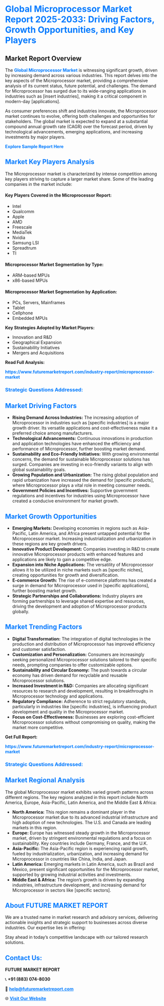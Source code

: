 <h1 style="color: #007BFF;">Global Microprocessor Market Report 2025-2033: Driving Factors, Growth Opportunities, and Key Players</h1>

<section id="overview">
<h2>Market Report Overview</h2>
<p>The <a href="https://www.futuremarketreport.com/industry-report/microprocessor-market" style="color: #007BFF; text-decoration: none;"><strong>Global Microprocessor Market</strong></a> is witnessing significant growth, driven by increasing demand across various industries. This report delves into the key aspects of the Microprocessor market, providing a comprehensive analysis of its current status, future potential, and challenges. The demand for Microprocessor has surged due to its wide-ranging applications in industries such as [insert industries], making it a critical component in modern-day [applications].</p>
<p>As consumer preferences shift and industries innovate, the Microprocessor market continues to evolve, offering both challenges and opportunities for stakeholders. The global market is expected to expand at a substantial compound annual growth rate (CAGR) over the forecast period, driven by technological advancements, emerging applications, and increasing investments by major players.</p>
</section>

<section id="overview">
<p><a href="https://www.futuremarketreport.com/request-sample/reportId=97956" style="color: #007BFF; text-decoration: none;"><strong>Explore Sample Report Here</strong></a></p>
</section>

<section id="key-players">
<h2 style="color: #007BFF;">Market Key Players Analysis</h2>
<p>The Microprocessor market is characterized by intense competition among key players striving to capture a larger market share. Some of the leading companies in the market include:</p>
<h4>Key Players Covered in the Microprocessor Report:</h4>
<ul><li>Intel</li><li>Qualcomm</li><li>Apple</li><li>AMD</li><li>Freescale</li><li>MediaTek</li><li>Nvidia</li><li>Samsung LSI</li><li>Spreadtrum</li><li>TI</li></ul>
<h4>Microprocessor Market Segmentation by Type:</h4>
<ul><li>ARM-based MPUs</li><li>x86-based MPUs</li></ul>

<h4>Microprocessor Market Segmentation by Application:</h4>
<ul><li>PCs, Servers, Mainframes</li><li>Tablet</li><li>Cellphone</li><li>Embedded MPUs</li></ul>
<p><strong>Key Strategies Adopted by Market Players:</strong></p>
<ul>
<li>Innovation and R&D</li>
<li>Geographical Expansion</li>
<li>Sustainability Initiatives</li>
<li>Mergers and Acquisitions</li>
</ul>
</section>

<section>
<p><strong>Read Full Analysis: </strong></p><a href="https://www.futuremarketreport.com/industry-report/microprocessor-market" style="color: #007BFF; text-decoration: none;"><strong>https://www.futuremarketreport.com/industry-report/microprocessor-market</strong></a>
<h3 style="color: #007BFF;">Strategic Questions Addressed:</h3>
</section>

<section id="driving-factors">
<h2 style="color: #007BFF;">Market Driving Factors</h2>
<ul>
<li><strong>Rising Demand Across Industries:</strong> The increasing adoption of Microprocessor in industries such as [specific industries] is a major growth driver. Its versatile applications and cost-effectiveness make it a preferred choice among manufacturers.</li>
<li><strong>Technological Advancements:</strong> Continuous innovations in production and application technologies have enhanced the efficiency and performance of Microprocessor, further boosting market demand.</li>
<li><strong>Sustainability and Eco-Friendly Initiatives:</strong> With growing environmental concerns, the demand for sustainable Microprocessor solutions has surged. Companies are investing in eco-friendly variants to align with global sustainability goals.</li>
<li><strong>Growing Population and Urbanization:</strong> The rising global population and rapid urbanization have increased the demand for [specific products], where Microprocessor plays a vital role in meeting consumer needs.</li>
<li><strong>Government Policies and Incentives:</strong> Supportive government regulations and incentives for industries using Microprocessor have created a conducive environment for market growth.</li>
</ul>
</section>

<section id="growth-opportunities">
<h2 style="color: #007BFF;">Market Growth Opportunities</h2>
<ul>
<li><strong>Emerging Markets:</strong> Developing economies in regions such as Asia-Pacific, Latin America, and Africa present untapped potential for the Microprocessor market. Increasing industrialization and urbanization in these regions are key growth drivers.</li>
<li><strong>Innovative Product Development:</strong> Companies investing in R&D to create innovative Microprocessor products with enhanced features and applications are likely to gain a competitive edge.</li>
<li><strong>Expansion into Niche Applications:</strong> The versatility of Microprocessor allows it to be utilized in niche markets such as [specific niches], creating opportunities for growth and diversification.</li>
<li><strong>E-commerce Growth:</strong> The rise of e-commerce platforms has created a surge in demand for Microprocessor used in [specific applications], further boosting market growth.</li>
<li><strong>Strategic Partnerships and Collaborations:</strong> Industry players are forming partnerships to leverage shared expertise and resources, driving the development and adoption of Microprocessor products globally.</li>
</ul>
</section>

<section id="trending-factors">
<h2 style="color: #007BFF;">Market Trending Factors</h2>
<ul>
<li><strong>Digital Transformation:</strong> The integration of digital technologies in the production and distribution of Microprocessor has improved efficiency and customer satisfaction.</li>
<li><strong>Customization and Personalization:</strong> Consumers are increasingly seeking personalized Microprocessor solutions tailored to their specific needs, prompting companies to offer customizable options.</li>
<li><strong>Sustainability and Circular Economy:</strong> The push towards a circular economy has driven demand for recyclable and reusable Microprocessor solutions.</li>
<li><strong>Increased Investment in R&D:</strong> Companies are allocating significant resources to research and development, resulting in breakthroughs in Microprocessor technology and applications.</li>
<li><strong>Regulatory Compliance:</strong> Adherence to strict regulatory standards, particularly in industries like [specific industries], is influencing product development and quality in the Microprocessor market.</li>
<li><strong>Focus on Cost-Effectiveness:</strong> Businesses are exploring cost-efficient Microprocessor solutions without compromising on quality, making the market more competitive.</li>
</ul>
</section>

<section>
<p><strong>Get Full Report: </strong></p><a href="https://www.futuremarketreport.com/industry-report/microprocessor-market" style="color: #007BFF; text-decoration: none;"><strong>https://www.futuremarketreport.com/industry-report/microprocessor-market</strong></a>
<h3 style="color: #007BFF;">Strategic Questions Addressed:</h3>
</section>


<section id="regional-analysis">
<h2 style="color: #007BFF;">Market Regional Analysis</h2>
<p>The global Microprocessor market exhibits varied growth patterns across different regions. The key regions analyzed in this report include North America, Europe, Asia-Pacific, Latin America, and the Middle East & Africa:</p>
<ul>
<li><strong>North America:</strong> This region remains a dominant player in the Microprocessor market due to its advanced industrial infrastructure and high adoption of new technologies. The U.S. and Canada are leading markets in this region.</li>
<li><strong>Europe:</strong> Europe has witnessed steady growth in the Microprocessor market, driven by stringent environmental regulations and a focus on sustainability. Key countries include Germany, France, and the U.K.</li>
<li><strong>Asia-Pacific:</strong> The Asia-Pacific region is experiencing rapid growth, fueled by industrialization, urbanization, and increasing demand for Microprocessor in countries like China, India, and Japan.</li>
<li><strong>Latin America:</strong> Emerging markets in Latin America, such as Brazil and Mexico, present significant opportunities for the Microprocessor market, supported by growing industrial activities and investments.</li>
<li><strong>Middle East & Africa:</strong> The region’s growth is driven by expanding industries, infrastructure development, and increasing demand for Microprocessor in sectors like [specific sectors].</li>
</ul>
</section>

<footer>
<h2 style="color: #007BFF;">About FUTURE MARKET REPORT</h2>
<p>We are a trusted name in market research and advisory services, delivering actionable insights and strategic support to businesses across diverse industries. Our expertise lies in offering:</p>

<p>Stay ahead in today’s competitive landscape with our tailored research solutions.</p>

<h2 style="color: #007BFF;">Contact Us:</h2>
<p><strong>FUTURE MARKET REPORT</strong></p>
<p>📞 <strong>+91 (883) 074-8030</strong></p>
<p>📧 <strong><a href="mailto:help@futuremarketreport.com" style="color: #007BFF;">help@futuremarketreport.com</a></strong></p>
<p>🌐 <strong><a href="https://www.futuremarketreport.com/" style="color: #007BFF;">Visit Our Website</a></strong></p>
</footer>